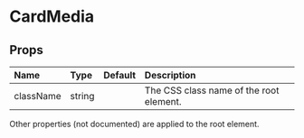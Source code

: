 CardMedia
=========



Props
-----


| Name | Type | Default | Description |
|:-----|:-----|:-----|:-----|
| className | string |  |  The CSS class name of the root element. |

Other properties (not documented) are applied to the root element.
